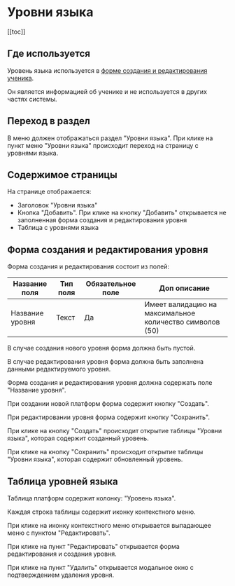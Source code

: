 # Уровни языка

[[toc]]

## Где используется

Уровень языка используется в [форме создания и редактирования ученика](/docs/student.html#form-student).

Он является информацией об ученике и не используется в других частях системы.

## Переход в раздел

В меню должен отображаться раздел "Уровни языка".
При клике на пункт меню "Уровни языка" происходит переход на страницу с уровнями языка.

## Содержимое страницы

На странице отображается:

- Заголовок "Уровни языка"
- Кнопка "Добавить". При клике на кнопку "Добавить" открывается не заполненная форма создания и редактирования уровня
- Таблица с уровнями языка

## Форма создания и редактирования уровня

Форма создания и редактирования состоит из полей:

| Название поля   | Тип поля | Обязательное поле | Доп описание                                             |
| --------------- | -------- | ----------------- | -------------------------------------------------------- |
| Название уровня | Текст    | Да                | Имеет валидацию на максимальное количество символов (50) |

В случае создания нового уровня форма должна быть пустой.

В случае редактирования уровня форма должна быть заполнена данными редактируемого уровня.

Форма создания и редактирования уровня должна содержать поле "Название уровня".

При создании новой платформ форма содержит кнопку "Создать".

При редактировании уровня форма содержит кнопку "Сохранить".

При клике на кнопку "Создать" происходит открытие таблицы "Уровни языка", которая содержит созданный уровень.

При клике на кнопку "Сохранить" происходит открытие таблицы "Уровни языка", которая содержит обновленный уровень.

## Таблица уровней языка

Таблица платформ содержит колонку: "Уровень языка".

Каждая строка таблицы содержит иконку контекстного меню.

При клике на иконку контекстного меню открывается выпадающее меню с пунктом "Редактировать".

При клике на пункт "Редактировать" открывается форма редактирования и создания уровня.

При клике на пункт "Удалить" открывается модальное окно с подтверждением удаления уровня.
